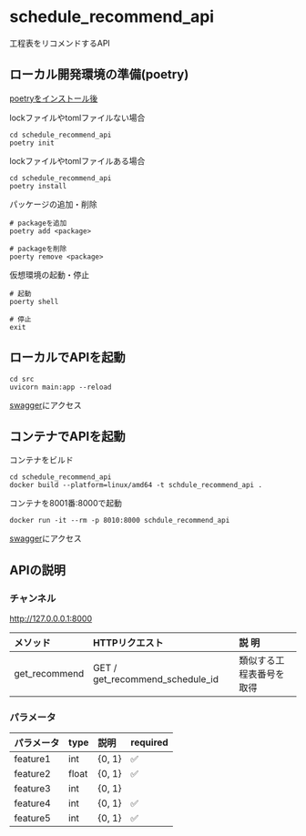 # schedule_recommend_api
工程表をリコメンドするAPI

## ローカル開発環境の準備(poetry)
[poetryをインストール後](https://python-poetry.org/docs/)


lockファイルやtomlファイルない場合
```
cd schedule_recommend_api
poetry init
```

lockファイルやtomlファイルある場合
```
cd schedule_recommend_api
poetry install
```


パッケージの追加・削除
```
# packageを追加
poetry add <package>

# packageを削除
poerty remove <package>
```

仮想環境の起動・停止
```
# 起動
poerty shell

# 停止
exit
```
## ローカルでAPIを起動

```
cd src
uvicorn main:app --reload
```
[swagger](http://127.0.0.1:8000/docs)にアクセス

## コンテナでAPIを起動

コンテナをビルド
```
cd schedule_recommend_api
docker build --platform=linux/amd64 -t schdule_recommend_api . 
```

コンテナを8001番:8000で起動
```
docker run -it --rm -p 8010:8000 schdule_recommend_api
```
[swagger](http://127.0.0.1:8010/docs)にアクセス

## APIの説明 
### チャンネル
http://127.0.0.0.1:8000

| メソッド | HTTPリクエスト| 説 明 |
|:-------|:------|:-----|
| get_recommend | GET / get_recommend_schedule_id | 類似する工程表番号を取得 |


### パラメータ
| パラメータ | type | 説明 | required |
|:-------|:------|:-----|:-----|
| feature1 | int | {0, 1} | ✅ |
| feature2 | float | {0, 1} | ✅ |
| feature3 | int | {0, 1} |  |
| feature4 | int | {0, 1} | ✅ |
| feature5 | int | {0, 1} | ✅ |
